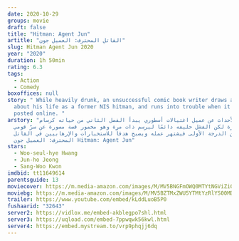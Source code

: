```yaml
---
date: 2020-10-29
groups: movie
draft: false
title: "Hitman: Agent Jun"
artitle: "القاتل المحترف: العميل جون"
slug: Hitman Agent Jun 2020
year: "2020"
duration: 1h 50min
rating: 6.3
tags:
  - Action
  - Comedy
boxoffices: null
story: " While heavily drunk, an unsuccessful comic book writer draws a comic
  about his life as a former NIS hitman, and runs into trouble when it gets
  posted online. "
arstory: "تدور الأحداث عن عميل اغتيالات أسطوري يبدأ الفصل الثاني من حياته كرسام
  قصص مصورة لكن الفشل حليفه دائمًا ليرسم ذات مرة وهو مخمور قصة مصورة عن سرّ قومي
  من الدرجة الأولى فيشتهر عمله ويصبح هدفاً للاستخبارات والإرهابيين في القاتل
  المحترف: العميل جون Hitman: Agent Jun"
stars:
  - Woo-seul-hye Hwang
  - Jun-ho Jeong
  - Sang-Woo Kwon
imdbid: tt11649614
parentsguide: 13
moviecover: https://m.media-amazon.com/images/M/MV5BNGFmOWQ0MTYtNGViZi00YmU5LWJkMGYtN2ZlYzRlMTk1OGZjXkEyXkFqcGdeQXVyOTIxNDQ1MTQ@._V1_FMjpg_UX1187_.jpg
moviebg: https://m.media-amazon.com/images/M/MV5BZTMxZWU5YTMtYzRlYS00MDUyLThhZjctNjg3ZjI3NDI3YmEzXkEyXkFqcGdeQXVyNzU5MTUwNDE@._V1_FMjpg_UX1280_.jpg
trailer: https://www.youtube.com/embed/kLddLuoB5P0
fushaarid: "32643"
server2: https://vidlox.me/embed-akblegpo7shl.html
server3: https://uqload.com/embed-7ppwqwk56kwl.html
server4: https://embed.mystream.to/vrp9phqjj6dq
---
```

